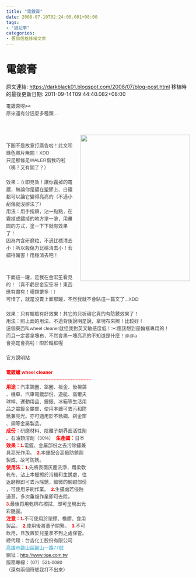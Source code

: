 ```yaml
---
title: "電鍍膏"
date: 2008-07-10T02:24:00.001+08:00
tags: 
- "狼記事"
categories:
- 舊部落格移植文章
---
```


# 電鍍膏

原文連結: https://darkblack01.blogspot.com/2008/07/blog-post.html
移植時的最後更新日期: 2011-09-14T09:44:40.082+08:00

<span class="Apple-style-span" style="color: #444444; font-family: sans-serif, arial; font-size: 13px; line-height: 20px;">電鍍膏呀~~&gt;&lt;</span><span class="Apple-style-span" style="color: #444444; font-family: sans-serif, arial; font-size: 13px; line-height: 20px;"><br /></span><span class="Apple-style-span" style="color: #444444; font-family: sans-serif, arial; font-size: 13px; line-height: 20px;">原來還有分這麼多種類....</span><span class="Apple-style-span" style="color: #444444; font-family: sans-serif, arial; font-size: 13px; line-height: 20px;"><br /></span><span class="Apple-style-span" style="color: #444444; font-family: sans-serif, arial; font-size: 13px; line-height: 20px;"></span><br /><a name='more'></a><div class="separator" style="clear: both; text-align: center;"><br /></div><a href="http://1.bp.blogspot.com/-09zebTFFkxQ/TmuDxpLQvFI/AAAAAAAAAlM/Dlk4umd4_RY/s1600/1123832534.jpg" imageanchor="1" style="clear: right; float: right; margin-bottom: 1em; margin-left: 1em;"><img border="0" height="400" src="http://1.bp.blogspot.com/-09zebTFFkxQ/TmuDxpLQvFI/AAAAAAAAAlM/Dlk4umd4_RY/s400/1123832534.jpg" width="300" /></a><span class="Apple-style-span" style="color: #444444; font-family: sans-serif, arial; font-size: 13px; line-height: 20px;"><br /></span><span class="Apple-style-span" style="color: #444444; font-family: sans-serif, arial; font-size: 13px; line-height: 20px;">下圖不是故意打廣告啦！此文和綠色照片無關！XDD</span><span class="Apple-style-span" style="color: #444444; font-family: sans-serif, arial; font-size: 13px; line-height: 20px;"><br /></span><span class="Apple-style-span" style="color: #444444; font-family: sans-serif, arial; font-size: 13px; line-height: 20px;">只是那條是WALER借我的啦（咦？又有關了？）</span><span class="Apple-style-span" style="color: #444444; font-family: sans-serif, arial;"><br /></span><span class="Apple-style-span" style="color: #444444; font-family: sans-serif, arial;"><span class="Apple-style-span" style="font-size: x-small;"><span class="Apple-style-span" style="line-height: 20px;"><br /></span></span></span><span class="Apple-style-span" style="color: #444444; font-family: sans-serif, arial; font-size: 13px; line-height: 20px;">效果：立即見效！讓你霧掉的電鍍，無論你是鍍在塑膠上、白鐵都可以讓它變得亮亮的（不過小刮傷就沒辦法了）</span><span class="Apple-style-span" style="color: #444444; font-family: sans-serif, arial; font-size: 13px; line-height: 20px;"><br /></span><span class="Apple-style-span" style="color: #444444; font-family: sans-serif, arial; font-size: 13px; line-height: 20px;">用法：用手指頭，沾一點點，在霧掉或鏽掉的地方塗一塗，用畫圓的方式，塗一下下就有效果了！</span><span class="Apple-style-span" style="color: #444444; font-family: sans-serif, arial; font-size: 13px; line-height: 20px;"><br /></span><span class="Apple-style-span" style="color: #444444; font-family: sans-serif, arial; font-size: 13px; line-height: 20px;">因為內含研磨粒，不過比穩清去小！所以殺傷力比穩清去小！若鏽得厲害！用穩清去吧！</span><span class="Apple-style-span" style="color: #444444; font-family: sans-serif, arial; font-size: 13px; line-height: 20px;"><br /></span><span class="Apple-style-span" style="color: #444444; font-family: sans-serif, arial; font-size: 13px; line-height: 20px;"><br /></span><span class="Apple-style-span" style="color: #444444; font-family: sans-serif, arial; font-size: 13px; line-height: 20px;"><br /></span><span class="Apple-style-span" style="color: #444444; font-family: sans-serif, arial; font-size: 13px; line-height: 20px;">下面這一罐，是我在金宏笙看見的！（真不虧是金宏笙呀！東西應有盡有！種類繁多！）</span><span class="Apple-style-span" style="color: #444444; font-family: sans-serif, arial; font-size: 13px; line-height: 20px;"><br /></span><span class="Apple-style-span" style="color: #444444; font-family: sans-serif, arial; font-size: 13px; line-height: 20px;">可惜了，就是沒賣上面那罐，不然我就不會貼這一篇文了...XDD</span><span class="Apple-style-span" style="color: #444444; font-family: sans-serif, arial;"><br /></span><span class="Apple-style-span" style="color: #444444; font-family: sans-serif, arial;"><span class="Apple-style-span" style="font-size: x-small;"><span class="Apple-style-span" style="line-height: 20px;"><br /></span></span></span><span class="Apple-style-span" style="color: #444444; font-family: sans-serif, arial; font-size: 13px; line-height: 20px;">效果：只有輪框有好效果！其它的只祈禱它真的有防銹效果了！</span><span class="Apple-style-span" style="color: #444444; font-family: sans-serif, arial; font-size: 13px; line-height: 20px;"><br /></span><span class="Apple-style-span" style="color: #444444; font-family: sans-serif, arial; font-size: 13px; line-height: 20px;">用法：照上面的用法，不過背後說明是說，拿塊布來擦！比較好！</span><span class="Apple-style-span" style="color: #444444; font-family: sans-serif, arial; font-size: 13px; line-height: 20px;"><br /></span><span class="Apple-style-span" style="color: #444444; font-family: sans-serif, arial; font-size: 13px; line-height: 20px;">這個東西叫wheel cleaner就怪我對英文敏感度低！&gt;&lt;應該想到是輪框專用的！</span><span class="Apple-style-span" style="color: #444444; font-family: sans-serif, arial; font-size: 13px; line-height: 20px;"><br /></span><span class="Apple-style-span" style="color: #444444; font-family: sans-serif, arial; font-size: 13px; line-height: 20px;">而且一定要拿塊布，不然會黑一塊亮亮的不知道是什麼！@@a</span><span class="Apple-style-span" style="color: #444444; font-family: sans-serif, arial; font-size: 13px; line-height: 20px;"><br /></span><span class="Apple-style-span" style="color: #444444; font-family: sans-serif, arial; font-size: 13px; line-height: 20px;">會亮是會亮啦！限於輪框喔~~</span><span class="Apple-style-span" style="color: #444444; font-family: sans-serif, arial; font-size: 13px; line-height: 20px;"><br /></span><span class="Apple-style-span" style="color: #444444; font-family: sans-serif, arial; font-size: 13px; line-height: 20px;"><br /></span><span class="Apple-style-span" style="color: #444444; font-family: sans-serif, arial; font-size: 13px; line-height: 20px;">官方說明貼</span><span class="Apple-style-span" style="color: #444444; font-family: sans-serif, arial; font-size: 13px; line-height: 20px;"><br /></span><span class="Apple-style-span" style="color: #444444; font-family: sans-serif, arial; font-size: 13px; line-height: 20px;"><br /></span><span class="Apple-style-span" style="color: #444444; font-family: sans-serif, arial; font-size: 13px; line-height: 20px;"><span style="color: red; font-weight: bold;">電鍍蠟 wheel cleaner</span></span><span class="Apple-style-span" style="color: #444444; font-family: sans-serif, arial; font-size: 13px; line-height: 20px;"><br style="color: red; font-weight: bold;" /></span><span class="Apple-style-span" style="color: #444444; font-family: sans-serif, arial; font-size: 13px; line-height: 20px;"><span style="color: red; font-weight: bold;">------------------------------------------------------</span></span><span class="Apple-style-span" style="color: #444444; font-family: sans-serif, arial; font-size: 13px; line-height: 20px;"><br /></span><span class="Apple-style-span" style="color: #444444; font-family: sans-serif, arial; font-size: 13px; line-height: 20px;"><span style="color: red; font-weight: bold;">用途：</span></span><span class="Apple-style-span" style="color: #444444; font-family: sans-serif, arial; font-size: 13px; line-height: 20px;">汽車鋼圈、鋁圈、板金、後視鏡</span><span class="Apple-style-span" style="color: #444444; font-family: sans-serif, arial; font-size: 13px; line-height: 20px;"><br /></span><span class="Apple-style-span" style="color: #444444; font-family: sans-serif, arial; font-size: 13px; line-height: 20px;">、機車、汽車電鍍部份、遊艇、高爾夫</span><span class="Apple-style-span" style="color: #444444; font-family: sans-serif, arial; font-size: 13px; line-height: 20px;"><br /></span><span class="Apple-style-span" style="color: #444444; font-family: sans-serif, arial; font-size: 13px; line-height: 20px;">球桿、運動用品、鐘錶、冰箱等生活用</span><span class="Apple-style-span" style="color: #444444; font-family: sans-serif, arial; font-size: 13px; line-height: 20px;"><br /></span><span class="Apple-style-span" style="color: #444444; font-family: sans-serif, arial; font-size: 13px; line-height: 20px;">品之電鍍金屬部，使用本蠟可去污和防</span><span class="Apple-style-span" style="color: #444444; font-family: sans-serif, arial; font-size: 13px; line-height: 20px;"><br /></span><span class="Apple-style-span" style="color: #444444; font-family: sans-serif, arial; font-size: 13px; line-height: 20px;">銹兼亮光。亦可適用於不銹鋼、鋁金窗</span><span class="Apple-style-span" style="color: #444444; font-family: sans-serif, arial; font-size: 13px; line-height: 20px;"><br /></span><span class="Apple-style-span" style="color: #444444; font-family: sans-serif, arial; font-size: 13px; line-height: 20px;">、銅等金屬製品。</span><span class="Apple-style-span" style="color: #444444; font-family: sans-serif, arial; font-size: 13px; line-height: 20px;"><br /></span><span class="Apple-style-span" style="color: #444444; font-family: sans-serif, arial; font-size: 13px; line-height: 20px;"><span style="color: red; font-weight: bold;">成份：</span></span><span class="Apple-style-span" style="color: #444444; font-family: sans-serif, arial; font-size: 13px; line-height: 20px;">研磨材料、陰離子類界面活性劑</span><span class="Apple-style-span" style="color: #444444; font-family: sans-serif, arial; font-size: 13px; line-height: 20px;"><br /></span><span class="Apple-style-span" style="color: #444444; font-family: sans-serif, arial; font-size: 13px; line-height: 20px;">、石油類溶劑（30%）　</span><span class="Apple-style-span" style="color: #444444; font-family: sans-serif, arial; font-size: 13px; line-height: 20px;"><span style="color: red; font-weight: bold;">生產國：</span></span><span class="Apple-style-span" style="color: #444444; font-family: sans-serif, arial; font-size: 13px; line-height: 20px;">日本</span><span class="Apple-style-span" style="color: #444444; font-family: sans-serif, arial; font-size: 13px; line-height: 20px;"><br /></span><span class="Apple-style-span" style="color: #444444; font-family: sans-serif, arial; font-size: 13px; line-height: 20px;"><span style="color: red; font-weight: bold;">效果：1.</span></span><span class="Apple-style-span" style="color: #444444; font-family: sans-serif, arial; font-size: 13px; line-height: 20px;">電鍍、金屬部份之去污除鏽兼</span><span class="Apple-style-span" style="color: #444444; font-family: sans-serif, arial; font-size: 13px; line-height: 20px;"><br /></span><span class="Apple-style-span" style="color: #444444; font-family: sans-serif, arial; font-size: 13px; line-height: 20px;">具亮光作用。　</span><span class="Apple-style-span" style="color: #444444; font-family: sans-serif, arial; font-size: 13px; line-height: 20px;"><span style="color: red; font-weight: bold;">2.</span></span><span class="Apple-style-span" style="color: #444444; font-family: sans-serif, arial; font-size: 13px; line-height: 20px;">本蠟配合高級防銹劑</span><span class="Apple-style-span" style="color: #444444; font-family: sans-serif, arial; font-size: 13px; line-height: 20px;"><br /></span><span class="Apple-style-span" style="color: #444444; font-family: sans-serif, arial; font-size: 13px; line-height: 20px;">製成，故可防銹。</span><span class="Apple-style-span" style="color: #444444; font-family: sans-serif, arial; font-size: 13px; line-height: 20px;"><br /></span><span class="Apple-style-span" style="color: #444444; font-family: sans-serif, arial; font-size: 13px; line-height: 20px;"><span style="color: red; font-weight: bold;">使用法：1.</span></span><span class="Apple-style-span" style="color: #444444; font-family: sans-serif, arial; font-size: 13px; line-height: 20px;">先將表面灰塵洗淨，用柔軟</span><span class="Apple-style-span" style="color: #444444; font-family: sans-serif, arial; font-size: 13px; line-height: 20px;"><br /></span><span class="Apple-style-span" style="color: #444444; font-family: sans-serif, arial; font-size: 13px; line-height: 20px;">乾布，沾上本蠟擦於污穢和生銹處，往</span><span class="Apple-style-span" style="color: #444444; font-family: sans-serif, arial; font-size: 13px; line-height: 20px;"><br /></span><span class="Apple-style-span" style="color: #444444; font-family: sans-serif, arial; font-size: 13px; line-height: 20px;">返磨擦即可去污除銹，細微的網眼部份</span><span class="Apple-style-span" style="color: #444444; font-family: sans-serif, arial; font-size: 13px; line-height: 20px;"><br /></span><span class="Apple-style-span" style="color: #444444; font-family: sans-serif, arial; font-size: 13px; line-height: 20px;">，可使用牙刷作業。　</span><span class="Apple-style-span" style="color: #444444; font-family: sans-serif, arial; font-size: 13px; line-height: 20px;"><span style="color: red; font-weight: bold;">2.</span></span><span class="Apple-style-span" style="color: #444444; font-family: sans-serif, arial; font-size: 13px; line-height: 20px;">生鏽處若侵蝕</span><span class="Apple-style-span" style="color: #444444; font-family: sans-serif, arial; font-size: 13px; line-height: 20px;"><br /></span><span class="Apple-style-span" style="color: #444444; font-family: sans-serif, arial; font-size: 13px; line-height: 20px;">過甚，多次重複作業即可去除。</span><span class="Apple-style-span" style="color: #444444; font-family: sans-serif, arial; font-size: 13px; line-height: 20px;"><br /></span><span class="Apple-style-span" style="color: #444444; font-family: sans-serif, arial; font-size: 13px; line-height: 20px;"><span style="color: red; font-weight: bold;">3.</span></span><span class="Apple-style-span" style="color: #444444; font-family: sans-serif, arial; font-size: 13px; line-height: 20px;">最後再用乾棉布擦拭，即可呈現出光</span><span class="Apple-style-span" style="color: #444444; font-family: sans-serif, arial; font-size: 13px; line-height: 20px;"><br /></span><span class="Apple-style-span" style="color: #444444; font-family: sans-serif, arial; font-size: 13px; line-height: 20px;">彩艷麗。</span><span class="Apple-style-span" style="color: #444444; font-family: sans-serif, arial; font-size: 13px; line-height: 20px;"><br /></span><span class="Apple-style-span" style="color: #444444; font-family: sans-serif, arial; font-size: 13px; line-height: 20px;"><span style="color: red; font-weight: bold;">注意：1.</span></span><span class="Apple-style-span" style="color: #444444; font-family: sans-serif, arial; font-size: 13px; line-height: 20px;">不可使用於塑膠、橡膠、食用</span><span class="Apple-style-span" style="color: #444444; font-family: sans-serif, arial; font-size: 13px; line-height: 20px;"><br /></span><span class="Apple-style-span" style="color: #444444; font-family: sans-serif, arial; font-size: 13px; line-height: 20px;">製品。　</span><span class="Apple-style-span" style="color: #444444; font-family: sans-serif, arial; font-size: 13px; line-height: 20px;"><span style="color: red; font-weight: bold;">2.</span></span><span class="Apple-style-span" style="color: #444444; font-family: sans-serif, arial; font-size: 13px; line-height: 20px;">使用後將蓋子關緊。　</span><span class="Apple-style-span" style="color: #444444; font-family: sans-serif, arial; font-size: 13px; line-height: 20px;"><span style="color: red; font-weight: bold;">3.</span></span><span class="Apple-style-span" style="color: #444444; font-family: sans-serif, arial; font-size: 13px; line-height: 20px;">不可</span><span class="Apple-style-span" style="color: #444444; font-family: sans-serif, arial; font-size: 13px; line-height: 20px;"><br /></span><span class="Apple-style-span" style="color: #444444; font-family: sans-serif, arial; font-size: 13px; line-height: 20px;">飲用，且放置於兒童拿不到之處保管。</span><span class="Apple-style-span" style="color: #444444; font-family: sans-serif, arial; font-size: 13px; line-height: 20px;"><br /></span><span class="Apple-style-span" style="color: #444444; font-family: sans-serif, arial; font-size: 13px; line-height: 20px;">總代理：台吉化工股份有限公司</span><span class="Apple-style-span" style="color: #444444; font-family: sans-serif, arial; font-size: 13px; line-height: 20px;"><br /></span><span class="Apple-style-span" style="color: #444444; font-family: sans-serif, arial; font-size: 13px; line-height: 20px;"><a class="smaplink" href="http://tw.rd.yahoo.com/referurl/wretch/maps/*http://tw.maps.yahoo.com/?ei=utf8&amp;addr=%E9%AB%98%E9%9B%84%E5%B8%82%E9%BC%93%E5%B1%B1%E5%8D%80%E9%BC%93%E5%B1%B1%E4%B8%80%E8%B7%AF77%E8%99%9F" style="color: #32a8cf; text-decoration: none;" target="_blank" title="前往地圖">高雄市鼓山區鼓山一路77號<img border="0" src="http://tw.yimg.com/i/tw/lifestyle/map_texticon.gif" style="border-bottom-width: 0px; border-color: initial; border-left-width: 0px; border-right-width: 0px; border-style: initial; border-top-width: 0px; height: 13px; padding-bottom: 0px; padding-left: 2px; padding-right: 4px; padding-top: 0px; width: 31px;" /></a></span><span class="Apple-style-span" style="color: #444444; font-family: sans-serif, arial; font-size: 13px; line-height: 20px;"><br /></span><span class="Apple-style-span" style="color: #444444; font-family: sans-serif, arial; font-size: 13px; line-height: 20px;">網址：http://www.tige.com.tw</span><span class="Apple-style-span" style="color: #444444; font-family: sans-serif, arial; font-size: 13px; line-height: 20px;"><br /></span><span class="Apple-style-span" style="color: #444444; font-family: sans-serif, arial; font-size: 13px; line-height: 20px;">服務專線：（07）521-0080</span><span class="Apple-style-span" style="color: #444444; font-family: sans-serif, arial; font-size: 13px; line-height: 20px;"><br /></span><span class="Apple-style-span" style="color: #444444; font-family: sans-serif, arial; font-size: 13px; line-height: 20px;">（還有兩個符號我打不出來）</span>
